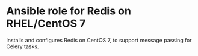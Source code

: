 # Ansible role for Redis on RHEL/CentOS 7

Installs and configures Redis on CentOS 7, to support message passing for
Celery tasks.
